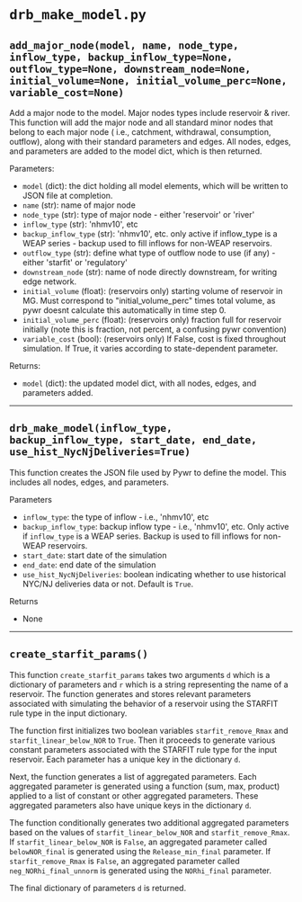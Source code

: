 # `drb_make_model.py`

## `add_major_node(model, name, node_type, inflow_type, backup_inflow_type=None, outflow_type=None, downstream_node=None, initial_volume=None, initial_volume_perc=None, variable_cost=None)`

Add a major node to the model. Major nodes types include reservoir & river. This function will add the major node and all standard minor nodes that belong to each major node ( i.e., catchment, withdrawal, consumption, outflow), along with their standard parameters and edges. All nodes, edges, and parameters are added to the model dict, which is then returned.

Parameters:
-   `model` (dict): the dict holding all model elements, which will be written to JSON file at completion.
-   `name` (str): name of major node
-   `node_type` (str): type of major node - either 'reservoir' or 'river'
-   `inflow_type` (str): 'nhmv10', etc
-   `backup_inflow_type` (str): 'nhmv10', etc. only active if inflow_type is a WEAP series - backup used to fill inflows for non-WEAP reservoirs.
-   `outflow_type` (str): define what type of outflow node to use (if any) - either 'starfit' or 'regulatory'
-   `downstream_node` (str): name of node directly downstream, for writing edge network.
-   `initial_volume` (float): (reservoirs only) starting volume of reservoir in MG. Must correspond to "initial_volume_perc" times total volume, as pywr doesnt calculate this automatically in time step 0.
-   `initial_volume_perc` (float): (reservoirs only) fraction full for reservoir initially (note this is fraction, not percent, a confusing pywr convention)
-   `variable_cost` (bool): (reservoirs only) If False, cost is fixed throughout simulation. If True, it varies according to state-dependent parameter.

Returns:
-   `model` (dict): the updated model dict, with all nodes, edges, and parameters added.


***
## `drb_make_model(inflow_type, backup_inflow_type, start_date, end_date, use_hist_NycNjDeliveries=True)`

This function creates the JSON file used by Pywr to define the model. This includes all nodes, edges, and parameters.

Parameters
-   `inflow_type`: the type of inflow - i.e., 'nhmv10', etc
-   `backup_inflow_type`: backup inflow type - i.e., 'nhmv10', etc. Only active if `inflow_type` is a WEAP series. Backup is used to fill inflows for non-WEAP reservoirs.
-   `start_date`: start date of the simulation
-   `end_date`: end date of the simulation
-   `use_hist_NycNjDeliveries`: boolean indicating whether to use historical NYC/NJ deliveries data or not. Default is `True`.

Returns
- None

***
## `create_starfit_params()`

This function `create_starfit_params` takes two arguments `d` which is a dictionary of parameters and `r` which is a string representing the name of a reservoir. The function generates and stores relevant parameters associated with simulating the behavior of a reservoir using the STARFIT rule type in the input dictionary.

The function first initializes two boolean variables `starfit_remove_Rmax` and `starfit_linear_below_NOR` to `True`. Then it proceeds to generate various constant parameters associated with the STARFIT rule type for the input reservoir. Each parameter has a unique key in the dictionary `d`.

Next, the function generates a list of aggregated parameters. Each aggregated parameter is generated using a function (sum, max, product) applied to a list of constant or other aggregated parameters. These aggregated parameters also have unique keys in the dictionary `d`.

The function conditionally generates two additional aggregated parameters based on the values of `starfit_linear_below_NOR` and `starfit_remove_Rmax`. If `starfit_linear_below_NOR` is `False`, an aggregated parameter called `belowNOR_final` is generated using the `Release_min_final` parameter. If `starfit_remove_Rmax` is `False`, an aggregated parameter called `neg_NORhi_final_unnorm` is generated using the `NORhi_final` parameter.

The final dictionary of parameters `d` is returned.
